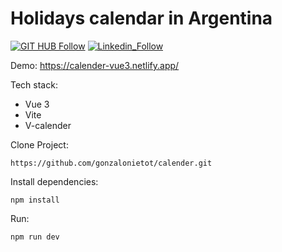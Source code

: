 # Holidays calendar in Argentina

[![GIT HUB Follow](https://img.shields.io/badge/GitHub-100000?style=for-the-badge&logo=github&logoColor=white)](https://github.com/gnieto11)
[![Linkedin_Follow](https://img.shields.io/badge/LinkedIn-0077B5?style=for-the-badge&logo=linkedin&logoColor=white)](https://www.linkedin.com/in/gonzalo-nieto-03508a199/)


Demo: https://calender-vue3.netlify.app/

Tech stack:

* Vue 3
* Vite
* V-calender


Clone Project:
```
https://github.com/gonzalonietot/calender.git
```

Install dependencies:
```
npm install
```
Run:

```
npm run dev
```
